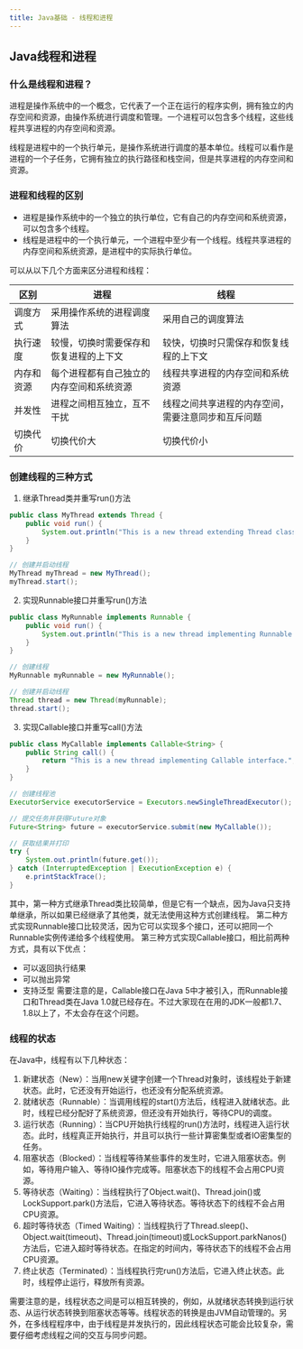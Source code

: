 ```yaml
---
title: Java基础 - 线程和进程
---
```

## Java线程和进程
### 什么是线程和进程？
进程是操作系统中的一个概念，它代表了一个正在运行的程序实例，拥有独立的内存空间和资源，由操作系统进行调度和管理。一个进程可以包含多个线程，这些线程共享进程的内存空间和资源。

线程是进程中的一个执行单元，是操作系统进行调度的基本单位。线程可以看作是进程的一个子任务，它拥有独立的执行路径和栈空间，但是共享进程的内存空间和资源。

### 进程和线程的区别
- 进程是操作系统中的一个独立的执行单位，它有自己的内存空间和系统资源，可以包含多个线程。
- 线程是进程中的一个执行单元，一个进程中至少有一个线程。线程共享进程的内存空间和系统资源，是进程中的实际执行单位。

可以从以下几个方面来区分进程和线程：

| 区别   | 进程                                           | 线程                                           |
|------|-------------------------------------------------|-------------------------------------------------|
| 调度方式 | 采用操作系统的进程调度算法 | 采用自己的调度算法                               |
| 执行速度  | 较慢，切换时需要保存和恢复进程的上下文                      | 较快，切换时只需保存和恢复线程的上下文                                 |
| 内存和资源 | 每个进程都有自己独立的内存空间和系统资源                       | 线程共享进程的内存空间和系统资源                    |
| 并发性  | 进程之间相互独立，互不干扰                 | 线程之间共享进程的内存空间，需要注意同步和互斥问题              |
| 切换代价 | 切换代价大 | 切换代价小 |

### 创建线程的三种方式
1. 继承Thread类并重写run()方法
```java 
public class MyThread extends Thread {
    public void run() {
        System.out.println("This is a new thread extending Thread class.");
    }
}

// 创建并启动线程
MyThread myThread = new MyThread();
myThread.start();
```
2. 实现Runnable接口并重写run()方法
```java 
public class MyRunnable implements Runnable {
    public void run() {
        System.out.println("This is a new thread implementing Runnable interface.");
    }
}

// 创建线程
MyRunnable myRunnable = new MyRunnable();

// 创建并启动线程
Thread thread = new Thread(myRunnable);
thread.start();
```

3. 实现Callable接口并重写call()方法
```java 
public class MyCallable implements Callable<String> {
    public String call() {
        return "This is a new thread implementing Callable interface.";
    }
}

// 创建线程池
ExecutorService executorService = Executors.newSingleThreadExecutor();

// 提交任务并获得Future对象
Future<String> future = executorService.submit(new MyCallable());

// 获取结果并打印
try {
    System.out.println(future.get());
} catch (InterruptedException | ExecutionException e) {
    e.printStackTrace();
}
```
其中，第一种方式继承Thread类比较简单，但是它有一个缺点，因为Java只支持单继承，所以如果已经继承了其他类，就无法使用这种方式创建线程。
第二种方式实现Runnable接口比较灵活，因为它可以实现多个接口，还可以把同一个Runnable实例传递给多个线程使用。
第三种方式实现Callable接口，相比前两种方式，具有以下优点：
- 可以返回执行结果
- 可以抛出异常
- 支持泛型
需要注意的是，Callable接口在Java 5中才被引入，而Runnable接口和Thread类在Java 1.0就已经存在。不过大家现在在用的JDK一般都1.7、1.8以上了，不太会存在这个问题。

### 线程的状态
在Java中，线程有以下几种状态：
1. 新建状态（New）：当用new关键字创建一个Thread对象时，该线程处于新建状态。此时，它还没有开始运行，也还没有分配系统资源。
2. 就绪状态（Runnable）：当调用线程的start()方法后，线程进入就绪状态。此时，线程已经分配好了系统资源，但还没有开始执行，等待CPU的调度。
3. 运行状态（Running）：当CPU开始执行线程的run()方法时，线程进入运行状态。此时，线程真正开始执行，并且可以执行一些计算密集型或者IO密集型的任务。
4. 阻塞状态（Blocked）：当线程等待某些事件的发生时，它进入阻塞状态。例如，等待用户输入、等待IO操作完成等。阻塞状态下的线程不会占用CPU资源。
5. 等待状态（Waiting）：当线程执行了Object.wait()、Thread.join()或LockSupport.park()方法后，它进入等待状态。等待状态下的线程不会占用CPU资源。
6. 超时等待状态（Timed Waiting）：当线程执行了Thread.sleep()、Object.wait(timeout)、Thread.join(timeout)或LockSupport.parkNanos()方法后，它进入超时等待状态。在指定的时间内，等待状态下的线程不会占用CPU资源。
7. 终止状态（Terminated）：当线程执行完run()方法后，它进入终止状态。此时，线程停止运行，释放所有资源。

需要注意的是，线程状态之间是可以相互转换的，例如，从就绪状态转换到运行状态、从运行状态转换到阻塞状态等等。线程状态的转换是由JVM自动管理的。另外，在多线程程序中，由于线程是并发执行的，因此线程状态可能会比较复杂，需要仔细考虑线程之间的交互与同步问题。